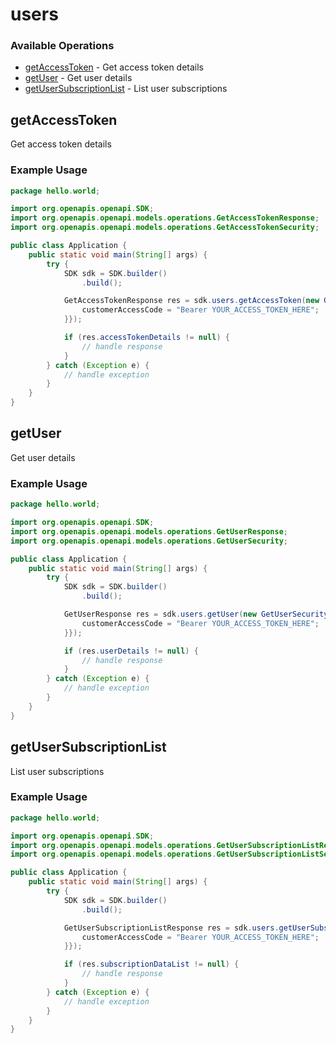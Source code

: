 # users

### Available Operations

* [getAccessToken](#getaccesstoken) - Get access token details
* [getUser](#getuser) - Get user details
* [getUserSubscriptionList](#getusersubscriptionlist) - List user subscriptions

## getAccessToken

Get access token details

### Example Usage

```java
package hello.world;

import org.openapis.openapi.SDK;
import org.openapis.openapi.models.operations.GetAccessTokenResponse;
import org.openapis.openapi.models.operations.GetAccessTokenSecurity;

public class Application {
    public static void main(String[] args) {
        try {
            SDK sdk = SDK.builder()
                .build();

            GetAccessTokenResponse res = sdk.users.getAccessToken(new GetAccessTokenSecurity("ullam") {{
                customerAccessCode = "Bearer YOUR_ACCESS_TOKEN_HERE";
            }});

            if (res.accessTokenDetails != null) {
                // handle response
            }
        } catch (Exception e) {
            // handle exception
        }
    }
}
```

## getUser

Get user details

### Example Usage

```java
package hello.world;

import org.openapis.openapi.SDK;
import org.openapis.openapi.models.operations.GetUserResponse;
import org.openapis.openapi.models.operations.GetUserSecurity;

public class Application {
    public static void main(String[] args) {
        try {
            SDK sdk = SDK.builder()
                .build();

            GetUserResponse res = sdk.users.getUser(new GetUserSecurity("architecto") {{
                customerAccessCode = "Bearer YOUR_ACCESS_TOKEN_HERE";
            }});

            if (res.userDetails != null) {
                // handle response
            }
        } catch (Exception e) {
            // handle exception
        }
    }
}
```

## getUserSubscriptionList

List user subscriptions

### Example Usage

```java
package hello.world;

import org.openapis.openapi.SDK;
import org.openapis.openapi.models.operations.GetUserSubscriptionListResponse;
import org.openapis.openapi.models.operations.GetUserSubscriptionListSecurity;

public class Application {
    public static void main(String[] args) {
        try {
            SDK sdk = SDK.builder()
                .build();

            GetUserSubscriptionListResponse res = sdk.users.getUserSubscriptionList(new GetUserSubscriptionListSecurity("accusantium") {{
                customerAccessCode = "Bearer YOUR_ACCESS_TOKEN_HERE";
            }});

            if (res.subscriptionDataList != null) {
                // handle response
            }
        } catch (Exception e) {
            // handle exception
        }
    }
}
```
